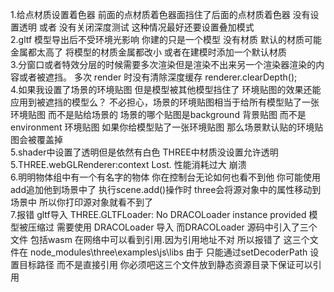 1.给点材质设置着色器 前面的点材质着色器面挡住了后面的点材质着色器
没有设置透明 或者 没有关闭深度测试 这种情况最好还要设置叠加模式
<br>
2.gltf 模型导出后不受环境光影响
你建的只是一个模型 没有材质 默认的材质可能金属都太高了 将模型的材质金属都改小 或者在建模时添加一个默认材质
<br>
3.分窗口或者特效分层的时候需要多次渲染但是渲染不出来另一个渲染器渲染的内容或者被遮挡。
多次 render 时没有清除深度缓存 renderer.clearDepth();
<br>
4.如果我设置了场景的环境贴图 但是模型被其他模型挡住了 环境贴图的效果还能应用到被遮挡的模型么？
不必担心，场景的环境贴图相当于给所有模型贴了一张环境贴图 而不是贴给场景的 
场景的哪个贴图是background 背景贴图 而不是 environment 环境贴图 
如果你给模型贴了一张环境贴图 那么场景默认贴的环境贴图会被覆盖掉
<br>
5.shader中设置了透明但是依然有白色
THREE中材质没设置允许透明
<br>
5.THREE.webGLRenderer:context Lost.
性能消耗过大 崩溃
<br>
6.明明物体组中有一个有名字的物体 你在控制台无论如何也看不到他
你可能使用add追加他到场景中了 执行scene.add()操作时 three会将源对象中的属性移动到场景中 所以你打印源对象就看不到了
<br>
7.报错 gltf导入 THREE.GLTFLoader: No DRACOLoader instance provided
模型被压缩过  需要使用 DRACOLoader 导入  而DRACOLoader 源码中引入了三个 文件 包括wasm 在网络中可以看到引用.因为引用地址不对 所以报错了
这三个文件在  node_modules\three\examples\js\libs
由于 只能通过setDecoderPath 设置目标路径 而不是直接引用 你必须吧这三个文件放到静态资源目录下保证可以引用